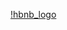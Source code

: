 [!hbnb_logo](https://s3.amazonaws.com/alx-intranet.hbtn.io/uploads/medias/2018/6/65f4a1dd9c51265f49d0.png?X-Amz-Algorithm=AWS4-HMAC-SHA256&X-Amz-Credential=AKIARDDGGGOUSBVO6H7D%2F20230306%2Fus-east-1%2Fs3%2Faws4_request&X-Amz-Date=20230306T154801Z&X-Amz-Expires=86400&X-Amz-SignedHeaders=host&X-Amz-Signature=96147728e815deddb7a42f44cd0e88522d86dfd184d3feeff5734107700d6527)
